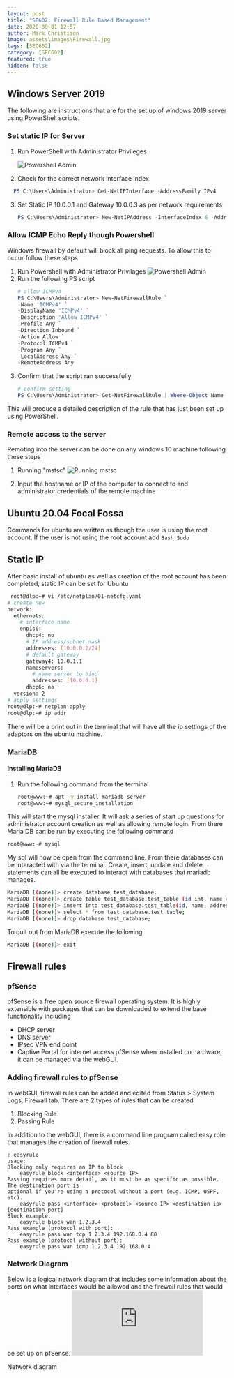 ```yaml
---
layout: post
title: "SE602: Firewall Rule Based Management"
date: 2020-09-01 12:57
author: Mark Christison
image: assets\images\Firewall.jpg
tags: [SEC602]
category: [SEC602]
featured: true
hidden: false
---
```


## Windows Server 2019

The following are instructions that are for the set up of windows 2019 server using PowerShell scripts.

### Set static IP for Server

1. Run PowerShell with Administrator Privileges

   ![Powershell Admin](https://mckevmeister.github.io/assets/images/powershellAdmin.png)

2. Check for the correct network interface index
```PowerShell
  PS C:\Users\Administrator> Get-NetIPInterface -AddressFamily IPv4
```

3. Set Static IP 10.0.0.1 and Gateway 10.0.0.3 as per network requirements
   ```PowerShell
   PS C:\Users\Administrator> New-NetIPAddress -InterfaceIndex 6 -AddressFamily IPv4 -IPAddress "10.0.0.01" -PrefixLength 24 -DefaultGateway "10.0.0.3"
   ```
### Allow ICMP Echo Reply though Powershell

Windows firewall by default will block all ping requests. To allow this to occur follow these steps

1. Run Powershell with Administrator Privilages
   ![Powershell Admin](https://mckevmeister.github.io/assets/images/AllowICMP.png)
2. Run the following PS script
   ```powershell
   # allow ICMPv4
   PS C:\Users\Administrator> New-NetFirewallRule `
   -Name 'ICMPv4' `
   -DisplayName 'ICMPv4' `
   -Description 'Allow ICMPv4' `
   -Profile Any `
   -Direction Inbound `
   -Action Allow `
   -Protocol ICMPv4 `
   -Program Any `
   -LocalAddress Any `
   -RemoteAddress Any
   ```
3. Confirm that the script ran successfully
   ```powershell
   # confirm setting
   PS C:\Users\Administrator> Get-NetFirewallRule | Where-Object Name -Like 'ICMPv4'
   ```
This will produce a detailed description of the rule that has just been set up using PowerShell.

### Remote access to the server

Remoting into the server can be done on any windows 10 machine following these steps
1. Running "mstsc"
   ![Running mstsc](https://mckevmeister.github.io/assets/images/remoteDesktop1.png)

2. Input the hostname or IP of the computer to connect to and administrator credentials of the remote machine

## Ubuntu 20.04 Focal Fossa

Commands for ubuntu are written as though the user is using the root account. If the user is not using the root account add `Bash Sudo `

## Static IP

After basic install of ubuntu as well as creation of the root account has been completed, static IP can be set for Ubuntu

```Bash
 root@dlp:~# vi /etc/netplan/01-netcfg.yaml
# create new
network:
  ethernets:
    # interface name
    enp1s0:
      dhcp4: no
      # IP address/subnet mask
      addresses: [10.0.0.2/24]
      # default gateway
      gateway4: 10.0.1.1
      nameservers:
        # name server to bind
        addresses: [10.0.0.1]
      dhcp6: no
  version: 2
# apply settings
root@dlp:~# netplan apply
root@dlp:~# ip addr
```

There will be a print out in the terminal that will have all the ip settings of the adaptors on the ubuntu machine.

### MariaDB

#### Installing MariaDB

1. Run the following command from the terminal

   ```Bash
   root@www:~# apt -y install mariadb-server
   root@www:~# mysql_secure_installation
   ```
This will start the mysql installer. It will ask a series of start up questions for administrator account creation as well as allowing remote login.
From there Maria DB can be run by executing the following command

```Bash
root@www:~# mysql
```

My sql will now be open from the command line. From there databases can be interacted with via the terminal. Create, insert, update and delete statements can all be executed to interact with databases that mariadb manages.

```Bash
MariaDB [(none)]> create database test_database;
MariaDB [(none)]> create table test_database.test_table (id int, name varchar(50), address varchar(50), primary key (id));
MariaDB [(none)]> insert into test_database.test_table(id, name, address) values("001", "Ubuntu", "Hiroshima");
MariaDB [(none)]> select * from test_database.test_table;
MariaDB [(none)]> drop database test_database;
```

To quit out from MariaDB execute the following

```Bash
MariaDB [(none)]> exit
```

## Firewall rules

### pfSense

pfSense is a free open source firewall operating system. It is highly extensible with packages that can be downloaded to extend the base functionality including
- DHCP server
- DNS server
- IPsec VPN end point
- Captive Portal for internet access
pfSense when installed on hardware, it can be managed via the webGUI.

### Adding firewall rules to pfSense

In webGUI, firewall rules can be added and edited from Status > System Logs, Firewall tab. There are 2 types of rules that can be created

1. Blocking Rule
2. Passing Rule

In addition to the webGUI, there is a command line program called easy role that manages the creation of firewall rules.

```Shell
: easyrule
usage:
Blocking only requires an IP to block
    easyrule block <interface> <source IP>
Passing requires more detail, as it must be as specific as possible. The destination port is
optional if you're using a protocol without a port (e.g. ICMP, OSPF, etc).
    easyrule pass <interface> <protocol> <source IP> <destination ip> [destination port]
Block example:
    easyrule block wan 1.2.3.4
Pass example (protocol with port):
    easyrule pass wan tcp 1.2.3.4 192.168.0.4 80
Pass example (protocol without port):
    easyrule pass wan icmp 1.2.3.4 192.168.0.4
```

### Network Diagram

Below is a logical network diagram that includes some information about the ports on what interfaces would be allowed and the firewall rules that would be set up on pfSense.
![Network Diagram](https://mckevmeister.github.io/assets/docs/SEC602-DMZ-network.pdf)

<object data="/assets/docs/SEC602-DMZ-network.pdf" type="application/pdf" width="100%" height="800px">
  <p>Network diagram<a href="assets/docs/SEC602-DMZ-network.pdf"></a></p>
